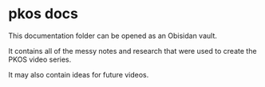 # pkos docs

This documentation folder can be opened as an Obisidan vault.

It contains all of the messy notes and research that were used to create the PKOS video series.

It may also contain ideas for future videos.
